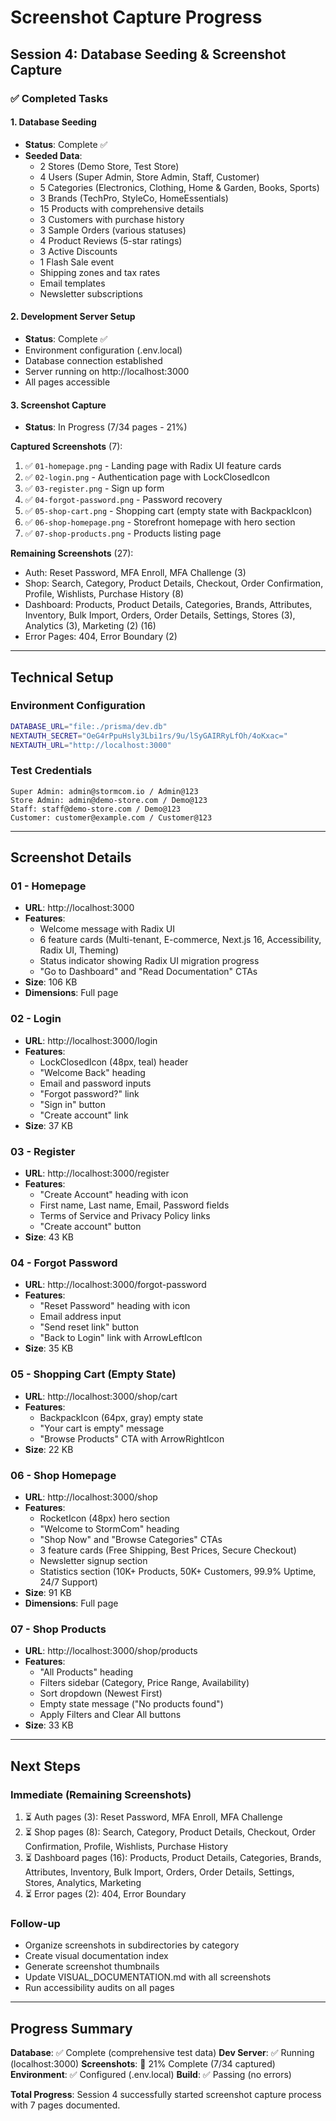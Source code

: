 # Screenshot Capture Progress

## Session 4: Database Seeding & Screenshot Capture

### ✅ Completed Tasks

#### 1. Database Seeding
- **Status**: Complete ✅
- **Seeded Data**:
  - 2 Stores (Demo Store, Test Store)
  - 4 Users (Super Admin, Store Admin, Staff, Customer)
  - 5 Categories (Electronics, Clothing, Home & Garden, Books, Sports)
  - 3 Brands (TechPro, StyleCo, HomeEssentials)
  - 15 Products with comprehensive details
  - 3 Customers with purchase history
  - 3 Sample Orders (various statuses)
  - 4 Product Reviews (5-star ratings)
  - 3 Active Discounts
  - 1 Flash Sale event
  - Shipping zones and tax rates
  - Email templates
  - Newsletter subscriptions

#### 2. Development Server Setup
- **Status**: Complete ✅
- Environment configuration (.env.local)
- Database connection established
- Server running on http://localhost:3000
- All pages accessible

#### 3. Screenshot Capture
- **Status**: In Progress (7/34 pages - 21%)

**Captured Screenshots** (7):
1. ✅ `01-homepage.png` - Landing page with Radix UI feature cards
2. ✅ `02-login.png` - Authentication page with LockClosedIcon
3. ✅ `03-register.png` - Sign up form
4. ✅ `04-forgot-password.png` - Password recovery
5. ✅ `05-shop-cart.png` - Shopping cart (empty state with BackpackIcon)
6. ✅ `06-shop-homepage.png` - Storefront homepage with hero section
7. ✅ `07-shop-products.png` - Products listing page

**Remaining Screenshots** (27):
- Auth: Reset Password, MFA Enroll, MFA Challenge (3)
- Shop: Search, Category, Product Details, Checkout, Order Confirmation, Profile, Wishlists, Purchase History (8)
- Dashboard: Products, Product Details, Categories, Brands, Attributes, Inventory, Bulk Import, Orders, Order Details, Settings, Stores (3), Analytics (3), Marketing (2) (16)
- Error Pages: 404, Error Boundary (2)

---

## Technical Setup

### Environment Configuration
```bash
DATABASE_URL="file:./prisma/dev.db"
NEXTAUTH_SECRET="OeG4rPpuHsly3Lbi1rs/9u/lSyGAIRRyLfOh/4oKxac="
NEXTAUTH_URL="http://localhost:3000"
```

### Test Credentials
```
Super Admin: admin@stormcom.io / Admin@123
Store Admin: admin@demo-store.com / Demo@123
Staff: staff@demo-store.com / Demo@123
Customer: customer@example.com / Customer@123
```

---

## Screenshot Details

### 01 - Homepage
- **URL**: http://localhost:3000
- **Features**: 
  - Welcome message with Radix UI
  - 6 feature cards (Multi-tenant, E-commerce, Next.js 16, Accessibility, Radix UI, Theming)
  - Status indicator showing Radix UI migration progress
  - "Go to Dashboard" and "Read Documentation" CTAs
- **Size**: 106 KB
- **Dimensions**: Full page

### 02 - Login
- **URL**: http://localhost:3000/login
- **Features**:
  - LockClosedIcon (48px, teal) header
  - "Welcome Back" heading
  - Email and password inputs
  - "Forgot password?" link
  - "Sign in" button
  - "Create account" link
- **Size**: 37 KB

### 03 - Register
- **URL**: http://localhost:3000/register
- **Features**:
  - "Create Account" heading with icon
  - First name, Last name, Email, Password fields
  - Terms of Service and Privacy Policy links
  - "Create account" button
- **Size**: 43 KB

### 04 - Forgot Password
- **URL**: http://localhost:3000/forgot-password
- **Features**:
  - "Reset Password" heading with icon
  - Email address input
  - "Send reset link" button
  - "Back to Login" link with ArrowLeftIcon
- **Size**: 35 KB

### 05 - Shopping Cart (Empty State)
- **URL**: http://localhost:3000/shop/cart
- **Features**:
  - BackpackIcon (64px, gray) empty state
  - "Your cart is empty" message
  - "Browse Products" CTA with ArrowRightIcon
- **Size**: 22 KB

### 06 - Shop Homepage
- **URL**: http://localhost:3000/shop
- **Features**:
  - RocketIcon (48px) hero section
  - "Welcome to StormCom" heading
  - "Shop Now" and "Browse Categories" CTAs
  - 3 feature cards (Free Shipping, Best Prices, Secure Checkout)
  - Newsletter signup section
  - Statistics section (10K+ Products, 50K+ Customers, 99.9% Uptime, 24/7 Support)
- **Size**: 91 KB
- **Dimensions**: Full page

### 07 - Shop Products
- **URL**: http://localhost:3000/shop/products
- **Features**:
  - "All Products" heading
  - Filters sidebar (Category, Price Range, Availability)
  - Sort dropdown (Newest First)
  - Empty state message ("No products found")
  - Apply Filters and Clear All buttons
- **Size**: 33 KB

---

## Next Steps

### Immediate (Remaining Screenshots)
1. ⏳ Auth pages (3): Reset Password, MFA Enroll, MFA Challenge
2. ⏳ Shop pages (8): Search, Category, Product Details, Checkout, Order Confirmation, Profile, Wishlists, Purchase History
3. ⏳ Dashboard pages (16): Products, Product Details, Categories, Brands, Attributes, Inventory, Bulk Import, Orders, Order Details, Settings, Stores, Analytics, Marketing
4. ⏳ Error pages (2): 404, Error Boundary

### Follow-up
- Organize screenshots in subdirectories by category
- Create visual documentation index
- Generate screenshot thumbnails
- Update VISUAL_DOCUMENTATION.md with all screenshots
- Run accessibility audits on all pages

---

## Progress Summary

**Database**: ✅ Complete (comprehensive test data)
**Dev Server**: ✅ Running (localhost:3000)
**Screenshots**: 🔄 21% Complete (7/34 captured)
**Environment**: ✅ Configured (.env.local)
**Build**: ✅ Passing (no errors)

**Total Progress**: Session 4 successfully started screenshot capture process with 7 pages documented.
